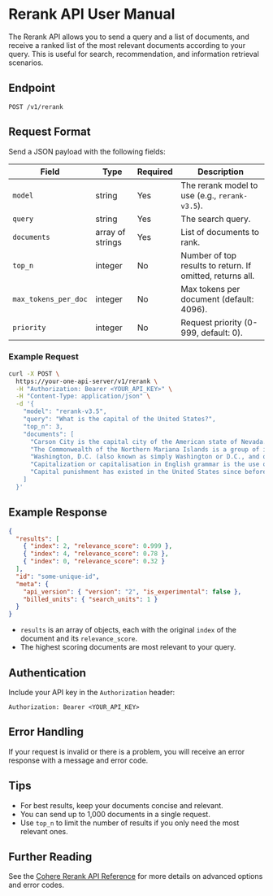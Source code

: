 # Rerank API User Manual

The Rerank API allows you to send a query and a list of documents, and receive a ranked list of the most relevant documents according to your query. This is useful for search, recommendation, and information retrieval scenarios.

## Endpoint

```
POST /v1/rerank
```

## Request Format

Send a JSON payload with the following fields:

| Field                | Type             | Required | Description                                               |
| -------------------- | ---------------- | -------- | --------------------------------------------------------- |
| `model`              | string           | Yes      | The rerank model to use (e.g., `rerank-v3.5`).            |
| `query`              | string           | Yes      | The search query.                                         |
| `documents`          | array of strings | Yes      | List of documents to rank.                                |
| `top_n`              | integer          | No       | Number of top results to return. If omitted, returns all. |
| `max_tokens_per_doc` | integer          | No       | Max tokens per document (default: 4096).                  |
| `priority`           | integer          | No       | Request priority (0-999, default: 0).                     |

### Example Request

```bash
curl -X POST \
  https://your-one-api-server/v1/rerank \
  -H "Authorization: Bearer <YOUR_API_KEY>" \
  -H "Content-Type: application/json" \
  -d '{
    "model": "rerank-v3.5",
    "query": "What is the capital of the United States?",
    "top_n": 3,
    "documents": [
      "Carson City is the capital city of the American state of Nevada.",
      "The Commonwealth of the Northern Mariana Islands is a group of islands in the Pacific Ocean. Its capital is Saipan.",
      "Washington, D.C. (also known as simply Washington or D.C., and officially as the District of Columbia) is the capital of the United States. It is a federal district.",
      "Capitalization or capitalisation in English grammar is the use of a capital letter at the start of a word. English usage varies from capitalization in other languages.",
      "Capital punishment has existed in the United States since before the United States was a country. As of 2017, capital punishment is legal in 30 of the 50 states."
    ]
  }'
```

## Example Response

```json
{
  "results": [
    { "index": 2, "relevance_score": 0.999 },
    { "index": 4, "relevance_score": 0.78 },
    { "index": 0, "relevance_score": 0.32 }
  ],
  "id": "some-unique-id",
  "meta": {
    "api_version": { "version": "2", "is_experimental": false },
    "billed_units": { "search_units": 1 }
  }
}
```

- `results` is an array of objects, each with the original `index` of the document and its `relevance_score`.
- The highest scoring documents are most relevant to your query.

## Authentication

Include your API key in the `Authorization` header:

```
Authorization: Bearer <YOUR_API_KEY>
```

## Error Handling

If your request is invalid or there is a problem, you will receive an error response with a message and error code.

## Tips

- For best results, keep your documents concise and relevant.
- You can send up to 1,000 documents in a single request.
- Use `top_n` to limit the number of results if you only need the most relevant ones.

## Further Reading

See the [Cohere Rerank API Reference](../refs/cohere_rerank.md) for more details on advanced options and error codes.
